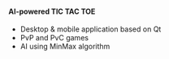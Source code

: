 #### AI-powered TIC TAC TOE
- Desktop & mobile application based on Qt
- PvP and PvC games
- AI using MinMax algorithm
